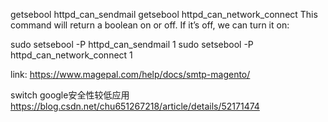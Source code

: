 getsebool httpd_can_sendmail
getsebool httpd_can_network_connect
This command will return a boolean on or off. If it’s off, we can turn it on:

sudo setsebool -P httpd_can_sendmail 1
sudo setsebool -P httpd_can_network_connect 1



link: https://www.magepal.com/help/docs/smtp-magento/

switch google安全性较低应用
https://blog.csdn.net/chu651267218/article/details/52171474